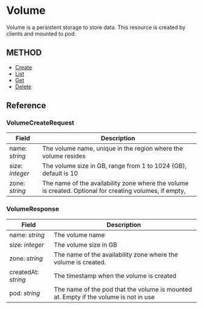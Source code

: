 # Volume

Volume is a persistent storage to store data. This resource is created by clients and mounted to pod.

## METHOD
- [Create](create.md)
- [List](list.md)
- [Get](get.md)
- [Delete](delete.md)

## Reference

### VolumeCreateRequest

| Field | Description |
| --- | --- |
| name: _string_ | The volume name, unique in the region where the volume resides |
| size: _integer_ | The volume size in GB, range from 1 to 1024 (GB), default is 10 |
| zone: _string_  | The name of the availability zone where the volume is created. Optional for creating volumes, if empty,

### VolumeResponse

| Field | Description |
| --- | --- |
| name: _string_ | The volume name |
| size: _integer_ | The volume size in GB|
| zone: _string_  | The name of the availability zone where the volume is created. |
| createdAt: _string_  | The timestamp when the volume is created |
| pod: _string_  | The name of the pod that the volume is mounted at. Empty if the volume is not in use |
